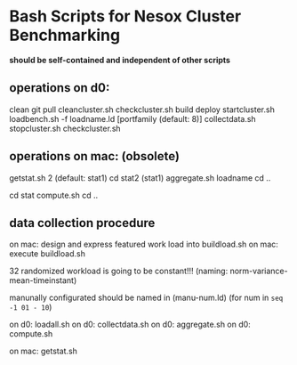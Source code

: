Bash Scripts for Nesox Cluster Benchmarking
===========================================

**should be self-contained and independent of other scripts**

operations on d0:
-----------------
clean
git pull
cleancluster.sh
checkcluster.sh
build
deploy
startcluster.sh
loadbench.sh -f loadname.ld [portfamily (default: 8)]
collectdata.sh
stopcluster.sh
checkcluster.sh

operations on mac: (obsolete)
------------------
getstat.sh 2 (default: stat1)
cd stat2 (stat1)
aggregate.sh loadname
cd ..

cd stat
compute.sh
cd ..



data collection procedure
-------------------------

on mac: design and express featured work load into buildload.sh
on mac: execute buildload.sh

32 randomized workload is going to be constant!!! (naming: norm-variance-mean-timeinstant)

manunally configurated should be named in (manu-num.ld) (for num in `seq -1 01 - 10`)


on d0: loadall.sh
on d0: collectdata.sh
on d0: aggregate.sh
on d0: compute.sh

on mac: getstat.sh
